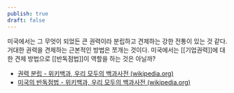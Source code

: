 ```yaml
---
publish: true
draft: false
---
```

미국에서는 그 무엇이 되었든 큰 권력이라 분립하고 견제하는 강한 전통이 있는 것 같다.
거대한 권력을 견제하는 근본적인 방법은 쪼개는 것이다.
미국에서는 [[기업권력]]에 대한 견제 방법으로 [[반독점법]]이 역할을 하는 것은 아닐까?

- [권력 분립 - 위키백과, 우리 모두의 백과사전 (wikipedia.org)](https://ko.wikipedia.org/wiki/%EA%B6%8C%EB%A0%A5_%EB%B6%84%EB%A6%BD)
- [미국의 반독점법 - 위키백과, 우리 모두의 백과사전 (wikipedia.org)](https://ko.wikipedia.org/wiki/%EB%AF%B8%EA%B5%AD%EC%9D%98_%EB%B0%98%EB%8F%85%EC%A0%90%EB%B2%95)
